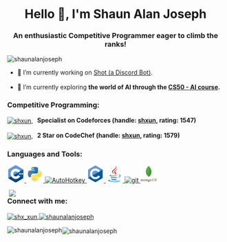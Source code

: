 <h1 align="center">Hello 👋, I'm Shaun Alan Joseph</h1>
<h3 align="center">An enthusiastic Competitive Programmer eager to climb the ranks!</h3>

<p align="left">
    <img src="https://komarev.com/ghpvc/?username=shaunalanjoseph&label=Profile%20views&color=0ec82d&style=plastic" alt="shaunalanjoseph" />
</p>

- 🔭 I’m currently working on [Shot (a Discord Bot)](https://github.com/ShaunAlanJoseph/Shot).
<br><br>
- 🌱 I’m currently exploring **the world of AI through the [CS50 - AI course](https://www.edx.org/learn/artificial-intelligence/harvard-university-cs50-s-introduction-to-artificial-intelligence-with-python).**

<h3 align="left">Competitive Programming:</h3>
<p align="left">
    <a href="https://codeforces.com/profile/shxun" target="_blank">
        <img align="center" src="https://raw.githubusercontent.com/rahuldkjain/github-profile-readme-generator/master/src/images/icons/Social/codeforces.svg" alt="shxun" height="40" width="40"/>
    </a><strong style="padding-left: 10px">Specialist on Codeforces (handle: <a href="https://codeforces.com/profile/shxun" target="_blank">shxun</a>, rating: 1547)</strong>
    <br><br>
    <a href="https://codechef.com/users/shxun" target="_blank">
        <img align="center" src="https://avatars.githubusercontent.com/u/11960354" alt="shxun" height="40" width="40"/>
    </a><strong style="padding-left: 10px">2 Star on CodeChef (handle: <a href="https://www.codechef.com/users/shxun" target="_blank">shxun</a>, rating: 1579)</strong>
</p>

<h3 align="left">Languages and Tools:</h3>
<p align="left">

<a href="https://www.w3schools.com/cpp/" target="_blank" rel="noreferrer">
    <img src="https://raw.githubusercontent.com/devicons/devicon/master/icons/cplusplus/cplusplus-original.svg" alt="cplusplus" width="40" height="40"/>
</a>

<a href="https://www.python.org" target="_blank" rel="noreferrer">
    <img src="https://raw.githubusercontent.com/devicons/devicon/master/icons/python/python-original.svg" alt="python" width="40" height="40"/>
</a>

<a href="https://www.autohotkey.com" target="_blank" rel="roreferrer">
    <img src="https://karmanivero.us/assets/images/logo-autohotkey.png" alt="AutoHotkey" width="40" height="40"/>
</a>

<a href="https://www.cprogramming.com/" target="_blank" rel="noreferrer">
    <img src="https://raw.githubusercontent.com/devicons/devicon/master/icons/c/c-original.svg" alt="c" width="40" height="40"/>
</a>

<a href="https://www.java.com" target="_blank" rel="noreferrer"> 
    <img src="https://raw.githubusercontent.com/devicons/devicon/master/icons/java/java-original.svg" alt="java" width="40" height="40"/>
</a>

<a href="https://git-scm.com/" target="_blank" rel="noreferrer"> 
    <img src="https://www.vectorlogo.zone/logos/git-scm/git-scm-icon.svg" alt="git" width="40" height="40"/>
</a>

<a href="https://www.mongodb.com/" target="_blank" rel="noreferrer">
    <img src="https://raw.githubusercontent.com/devicons/devicon/master/icons/mongodb/mongodb-original-wordmark.svg" alt="mongodb" width="40" height="40"/>
</a>
</p>

<img src="https://imgur.com/Me5IXAD.gif" align="right" width=500>

<h3 align="left">Connect with me:</h3>
<p align="left">
    <a href="https://discord.com/users/693839316274774018" target="_blank">
        <img align="center" src="https://assets-global.website-files.com/6257adef93867e50d84d30e2/636e0a6a49cf127bf92de1e2_icon_clyde_blurple_RGB.png" alt="shx_xun" height="30" width="40" />
    </a>
    <a href="https://linkedin.com/in/shaunalanjoseph" target="_blank">
        <img align="center" src="https://raw.githubusercontent.com/rahuldkjain/github-profile-readme-generator/master/src/images/icons/Social/linked-in-alt.svg" alt="shaunalanjoseph" height="30" width="40" />
    </a>
</p>


<p>
    <img align="left" src="https://github-readme-stats.vercel.app/api/top-langs?username=shaunalanjoseph&show_icons=true&locale=en&layout=compact" alt="shaunalanjoseph" />
</p>

<p>
    <img align="center" src="https://github-readme-streak-stats.herokuapp.com/?user=shaunalanjoseph&" alt="shaunalanjoseph" />
</p>

